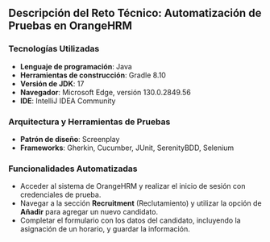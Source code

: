 ## Descripción del Reto Técnico: Automatización de Pruebas en OrangeHRM

### Tecnologías Utilizadas
- **Lenguaje de programación**: Java
- **Herramientas de construcción**: Gradle 8.10
- **Versión de JDK**: 17
- **Navegador**: Microsoft Edge, versión 130.0.2849.56
- **IDE**: IntelliJ IDEA Community

### Arquitectura y Herramientas de Pruebas
- **Patrón de diseño**: Screenplay
- **Frameworks**: Gherkin, Cucumber, JUnit, SerenityBDD, Selenium

### Funcionalidades Automatizadas
- Acceder al sistema de OrangeHRM y realizar el inicio de sesión con credenciales de prueba.
- Navegar a la sección **Recruitment** (Reclutamiento) y utilizar la opción de **Añadir** para agregar un nuevo candidato.
- Completar el formulario con los datos del candidato, incluyendo la asignación de un horario, y guardar la información.
